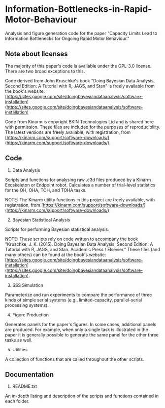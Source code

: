 # Information-Bottlenecks-in-Rapid-Motor-Behaviour
Analysis and figure generation code for the paper "Capacity Limits Lead to Information Bottlenecks for Ongoing Rapid Motor Behaviour."

## Note about licenses

The majority of this paper's code is available under the GPL-3.0 license. There are two broad exceptions to this.

Code derived from John Kruschke's book "Doing Bayesian Data Analysis, Second Edition: A Tutorial with R, JAGS, and Stan" is freely available from the book's website: [https://sites.google.com/site/doingbayesiandataanalysis/software-installation](https://sites.google.com/site/doingbayesiandataanalysis/software-installation)

Code from Kinarm is copyright BKIN Technologies Ltd and is shared here with permission. These files are included for the purposes of reproducibility. The latest versions are freely available, with registration, from [https://kinarm.com/support/software-downloads/](https://kinarm.com/support/software-downloads/).

## Code

1. Data Analysis

Scripts and functions for analysing raw .c3d files produced by a Kinarm Exoskeleton or Endpoint robot. Calculates a number of trial-level statistics for the OH, OHA, TOH, and TOHA tasks.

NOTE: The Kinarm utility functions in this project are freely available, with registration, from [https://kinarm.com/support/software-downloads/](https://kinarm.com/support/software-downloads/)

2. Bayesian Statistical Analysis

Scripts for performing Bayesian statistical analysis.

NOTE: These scripts rely on code written to accompany the book "Kruschke, J. K. (2015). Doing Bayesian Data Analysis, Second Edition: A Tutorial with R, JAGS, and Stan. Academic Press / Elsevier." These files (and many others) can be found at the book's website: [https://sites.google.com/site/doingbayesiandataanalysis/software-installation](https://sites.google.com/site/doingbayesiandataanalysis/software-installation).

3. SSS Simulation

Parameterize and run experiments to compare the performance of three kinds of simple serial systems (e.g., limited-capacity, parallel-serial processing systems).

4. Figure Production

Generates panels for the paper's figures. In some cases, additional panels are produced. For example, when only a single task is illustrated in the paper it is generally possible to generate the same panel for the other three tasks as well.

5. Utilities

A collection of functions that are called throughout the other scripts.

## Documentation

1. README.txt

An in-depth listing and description of the scripts and functions contained in each folder.
